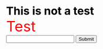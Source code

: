 <html>
<head>
  <style>
    h1 {
      font-size: 30px;
      color: black;
      margin: 0 auto;
    }
    .test {
      color: red;
      font-size: 40px;
    }
  </style>
</head>
  
<body>
  <h1>This is not a test</h1>
  <div class="test">Test</div>
  
  <input type="password">
  <input type="Submit">
  
</body>
</html>
